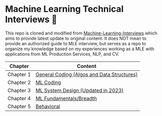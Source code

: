 
# Machine Learning Technical Interviews :robot: 

This repo is cloned and modified from [Machine-Learning-Interviews](https://github.com/alirezadir/Machine-Learning-Interviews) which aims to provide latest update to original content. It does
NOT mean to provide an authorized guide to MLE interview, but serves as a repo to organize my knowledge based on my experiences working as a MLE with applications from ML Production Services, NLP, and CV.

<center>

|Chapter | Content|
| --- | --- |
| Chapter 1 	| [General Coding (Algos and Data Structures)](src/lc-coding.md) |
| Chapter 2 	| [ML Coding](src/MLC/ml-coding.md) |
| Chapter 3 	| [ML System Design (Updated in 2023)](src/MLSD/ml-system-design.md) |
| Chapter 4 	| [ML Fundamentals/Breadth](src/ml-fundamental.md) | 
| Chapter 5 	| [Behavioral](src/behavior.md) |

</center>
